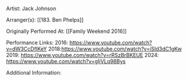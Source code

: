 Artist: Jack Johnson

  

Arranger(s): [[183. Ben Phelps]]

  

Originally Performed At: [[Family Weekend 2016]]

  

Performance Links:
2016: https://www.youtube.com/watch?v=dW3CcDfIKeY
2018:https://www.youtube.com/watch?v=iSId3dC1gKw
2019: https://www.youtube.com/watch?v=rRSzBrBKEUE
2024: https://www.youtube.com/watch?v=gIjVLq98Bys
  

Additional Information: